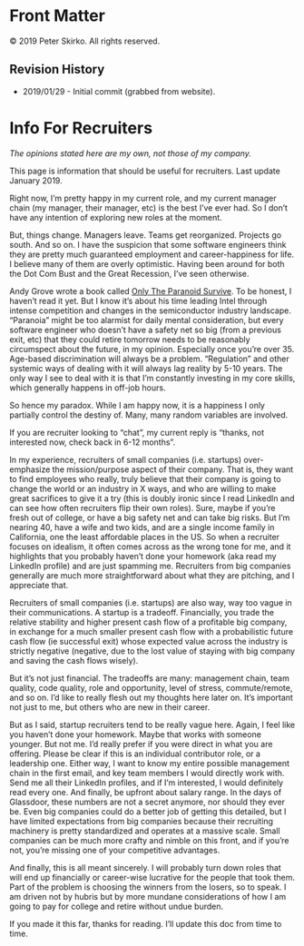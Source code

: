 # Front Matter

© 2019 Peter Skirko. All rights reserved.

## Revision History

* 2019/01/29 - Initial commit (grabbed from website).

# Info For Recruiters

*The opinions stated here are my own, not those of my company.*

This page is information that should be useful for recruiters. Last update January 2019.

Right now, I’m pretty happy in my current role, and my current manager chain (my manager, their manager, etc) is the best I’ve ever had. So I don’t have any intention of exploring new roles at the moment.

But, things change. Managers leave. Teams get reorganized. Projects go south. And so on. I have the suspicion that some software engineers think they are pretty much guaranteed employment and career-happiness for life. I believe many of them are overly optimistic. Having been around for both the Dot Com Bust and the Great Recession, I’ve seen otherwise.

Andy Grove wrote a book called [Only The Paranoid Survive](https://www.amazon.com/Only-Paranoid-Survive-Exploit-Challenge/dp/0385483821). To be honest, I haven’t read it yet. But I know it’s about his time leading Intel through intense competition and changes in the semiconductor industry landscape. “Paranoia” might be too alarmist for daily mental consideration, but every software engineer who doesn’t have a safety net so big (from a previous exit, etc) that they could retire tomorrow needs to be reasonably circumspect about the future, in my opinion. Especially once you’re over 35. Age-based discrimination will always be a problem. “Regulation” and other systemic ways of dealing with it will always lag reality by 5-10 years. The only way I see to deal with it is that I’m constantly investing in my core skills, which generally happens in off-job hours.

So hence my paradox. While I am happy now, it is a happiness I only partially control the destiny of. Many, many random variables are involved.

If you are recruiter looking to “chat”, my current reply is “thanks, not interested now, check back in 6-12 months”.

In my experience, recruiters of small companies (i.e. startups) over-emphasize the mission/purpose aspect of their company. That is, they want to find employees who really, truly believe that their company is going to change the world or an industry in X ways, and who are willing to make great sacrifices to give it a try (this is doubly ironic since I read LinkedIn and can see how often recruiters flip their own roles). Sure, maybe if you’re fresh out of college, or have a big safety net and can take big risks. But I’m nearing 40, have a wife and two kids, and are a single income family in California, one the least affordable places in the US. So when a recruiter focuses on idealism, it often comes across as the wrong tone for me, and it highlights that you probably haven’t done your homework (aka read my LinkedIn profile) and are just spamming me. Recruiters from big companies generally are much more straightforward about what they are pitching, and I appreciate that.

Recruiters of small companies (i.e. startups) are also way, way too vague in their communications. A startup is a tradeoff. Financially, you trade the relative stability and higher present cash flow of a profitable big company, in exchange for a much smaller present cash flow with a probabilistic future cash flow (ie successful exit) whose expected value across the industry is strictly negative (negative, due to the lost value of staying with big company and saving the cash flows wisely).

But it’s not just financial. The tradeoffs are many: management chain, team quality, code quality, role and opportunity, level of stress, commute/remote, and so on. I’d like to really flesh out my thoughts here later on. It’s important not just to me, but others who are new in their career.

But as I said, startup recruiters tend to be really vague here. Again, I feel like you haven’t done your homework. Maybe that works with someone younger. But not me. I’d really prefer if you were direct in what you are offering. Please be clear if this is an individual contributor role, or a leadership one. Either way, I want to know my entire possible management chain in the first email, and key team members I would directly work with. Send me all their LinkedIn profiles, and if I’m interested, I would definitely read every one. And finally, be upfront about salary range. In the days of Glassdoor, these numbers are not a secret anymore, nor should they ever be. Even big companies could do a better job of getting this detailed, but I have limited expectations from big companies because their recruiting machinery is pretty standardized and operates at a massive scale. Small companies can be much more crafty and nimble on this front, and if you’re not, you’re missing one of your competitive advantages.

And finally, this is all meant sincerely. I will probably turn down roles that will end up financially or career-wise lucrative for the people that took them. Part of the problem is choosing the winners from the losers, so to speak. I am driven not by hubris but by more mundane considerations of how I am going to pay for college and retire without undue burden.

If you made it this far, thanks for reading. I’ll update this doc from time to time.
